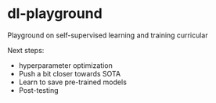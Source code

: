 # dl-playground
Playground on self-supervised learning and training curricular

Next steps: 
* hyperparameter optimization
* Push a bit closer towards SOTA
* Learn to save pre-trained models
* Post-testing